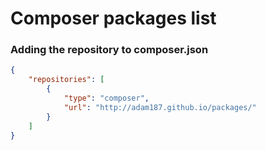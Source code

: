 Composer packages list
======================

### Adding the repository to composer.json

```json
{
    "repositories": [
        {
            "type": "composer",
            "url": "http://adam187.github.io/packages/"
        }
    ]
}
```

